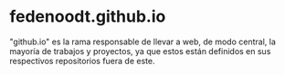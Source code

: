 # fedenoodt.github.io

"github.io" es la rama responsable de llevar a web, de modo central, la mayoría de trabajos y proyectos, 
ya que estos están definidos en sus respectivos repositorios fuera de este.
